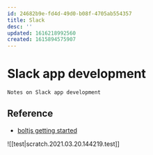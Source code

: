 ```yaml
---
id: 24682b9e-fd4d-49d0-b08f-4705ab554357
title: Slack
desc: ''
updated: 1616218992560
created: 1615894575907
---
```


# Slack app development

    Notes on Slack app development

## Reference
- [boltjs getting started](https://slack.dev/bolt-js/tutorial/getting-started)

![[test|scratch.2021.03.20.144219.test]]
